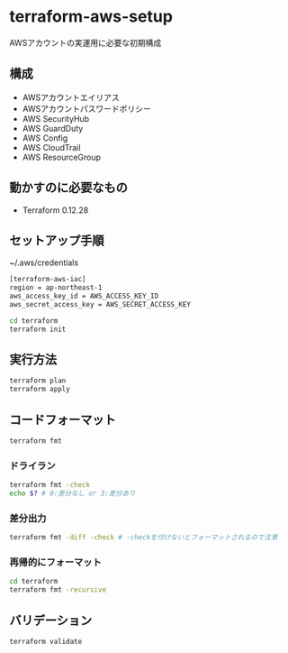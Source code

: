 # terraform-aws-setup
AWSアカウントの実運用に必要な初期構成

## 構成
* AWSアカウントエイリアス
* AWSアカウントパスワードポリシー
* AWS SecurityHub
* AWS GuardDuty
* AWS Config
* AWS CloudTrail
* AWS ResourceGroup

## 動かすのに必要なもの

* Terraform 0.12.28

## セットアップ手順

~/.aws/credentials

```sh
[terraform-aws-iac]
region = ap-northeast-1
aws_access_key_id = AWS_ACCESS_KEY_ID
aws_secret_access_key = AWS_SECRET_ACCESS_KEY
```

```sh
cd terraform
terraform init
```

## 実行方法

```sh
terraform plan
terraform apply
```

## コードフォーマット

```sh
terraform fmt
```

### ドライラン

```sh
terraform fmt -check
echo $? # 0:差分なし or 3:差分あり
```

### 差分出力

```sh
terraform fmt -diff -check # -checkを付けないとフォーマットされるので注意
```

### 再帰的にフォーマット

```sh
cd terraform
terraform fmt -recursive
```

## バリデーション

```sh
terraform validate
```
